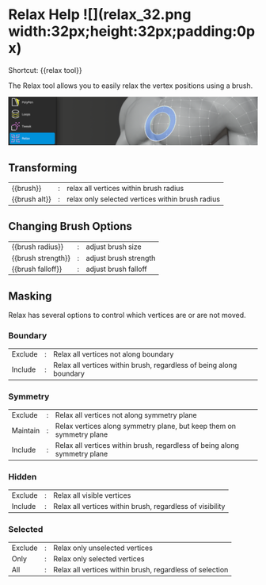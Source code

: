 # Relax Help ![](relax_32.png width:32px;height:32px;padding:0px)

Shortcut: {{relax tool}}


The Relax tool allows you to easily relax the vertex positions using a brush.

![](help_relax.png)

## Transforming

|  |  |  |
| --- | --- | --- |
| {{brush}}          | : | relax all vertices within brush radius |
| {{brush alt}}      | : | relax only selected vertices within brush radius |

## Changing Brush Options

|  |  |  |
| --- | --- | --- |
| {{brush radius}}   | : | adjust brush size |
| {{brush strength}} | : | adjust brush strength |
| {{brush falloff}}  | : | adjust brush falloff |

## Masking

Relax has several options to control which vertices are or are not moved.

### Boundary

|  |  |  |
| --- | --- | --- |
| Exclude  | : | Relax all vertices not along boundary |
| Include  | : | Relax all vertices within brush, regardless of being along boundary |

### Symmetry

|  |  |  |
| --- | --- | --- |
| Exclude  | : | Relax all vertices not along symmetry plane |
| Maintain | : | Relax vertices along symmetry plane, but keep them on symmetry plane |
| Include  | : | Relax all vertices within brush, regardless of being along symmetry plane |

### Hidden

|  |  |  |
| --- | --- | --- |
| Exclude  | : | Relax all visible vertices |
| Include  | : | Relax all vertices within brush, regardless of visibility |

### Selected

|  |  |  |
| --- | --- | --- |
| Exclude  | : | Relax only unselected vertices |
| Only     | : | Relax only selected vertices |
| All      | : | Relax all vertices within brush, regardless of selection |














